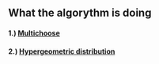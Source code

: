 ## What the algorythm is doing
#### 1.) [Multichoose](https://en.wikipedia.org/wiki/Stars_and_bars_(combinatorics))

#### 2.) [Hypergeometric distribution](https://en.wikipedia.org/wiki/Hypergeometric_distribution)
